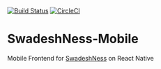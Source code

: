 [![Build
Status](https://travis-ci.org/aeternas/SwadeshNess-Mobile.svg?branch=master)](https://travis-ci.org/aeternas/SwadeshNess-Mobile)
[![CircleCI](https://circleci.com/gh/aeternas/SwadeshNess-Mobile/tree/master.svg?style=svg)](https://circleci.com/gh/aeternas/SwadeshNess-Mobile/tree/master)
# SwadeshNess-Mobile 
Mobile Frontend for [SwadeshNess](https://github.com/aeternas/SwadeshNess) on React Native
